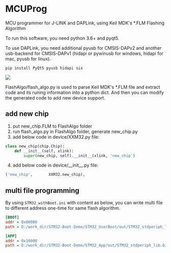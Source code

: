 # MCUProg
MCU programmer for J-LINK and DAPLink, using Keil MDK's \*.FLM Flashing Algorithm

To run this software, you need python 3.6+ and pyqt5.

To use DAPLink, you need additional pyusb for CMSIS-DAPv2 and another usb-backend for CMSIS-DAPv1 (hidapi or pywinusb for windows, hidapi for mac, pyusb for linux).

``` shell
pip install PyQt5 pyusb hidapi six
```

![](./%E6%88%AA%E5%9B%BE.jpg)

FlashAlgo/flash_algo.py is used to parse Keil MDK's \*.FLM file and extract code and its runing information into a python dict. And then you can modify the generated code to add new device support.


## add new chip
1. put new_chip.FLM to FlashAlgo folder
2. run flash_algo.py in FlashAlgo folder, generate new_chip.py
3. add below code in device/XXM32.py file:
``` python
class new_chip(chip.Chip):
    def __init__(self, xlink):
        super(new_chip, self).__init__(xlink, 'new_chip')
```
4. add below code in device/\_\_init__.py file:
``` python
('new_chip',       XXM32.new_chip),
```


## multi file programming
By using `STM32_withBoot.ini` with content as below, you can write multi file to different address one-time for same flash algorithm.
``` ini
[BOOT]
addr = 0x00000
path = D:/work_dir/STM32-Boot-Demo/STM32_UserBoot/out/STM32_stdperiph_lib.hex

[APP]
addr = 0x10000
path = D:/work_dir/STM32-Boot-Demo/STM32_App/out/STM32_stdperiph_lib.bin
```
